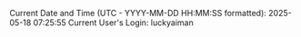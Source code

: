 Current Date and Time (UTC - YYYY-MM-DD HH:MM:SS formatted): 2025-05-18 07:25:55
Current User's Login: luckyaiman
